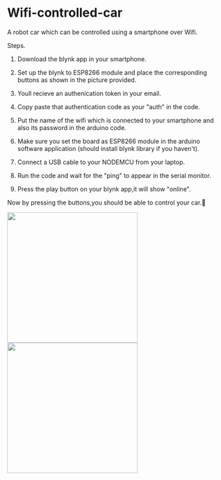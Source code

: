# Wifi-controlled-car
A robot car which can be controlled using a smartphone over Wifi.

Steps.

1. Download the blynk app in your smartphone.

2. Set up the blynk to ESP8266 module and place the corresponding buttons as shown in the picture provided.

3. Youll recieve an authenication token in your email.

4. Copy paste that authentication code as your "auth" in the code.

5. Put the name of the wifi which is connected to your smartphone and also its password in the arduino code.

6. Make sure you set the board as ESP8266 module in the arduino software application (should install blynk library if you haven't).

7. Connect a USB cable to your NODEMCU from your laptop.

8. Run the code and wait for the "ping" to appear in the serial monitor.

9. Press the play button on your blynk app,it will show "online".

Now by pressing the buttons,you should be able to control your car.🤞

<img src="https://github.com/chandran-jr/Wifi-controlled-car/blob/master/IMG_20200412_140145.jpg" width= 300px> <img src="https://github.com/chandran-jr/Wifi-controlled-car/blob/master/Screenshot_2020-05-12-13-34-15-932_cc.blynk.png" width=300px>

